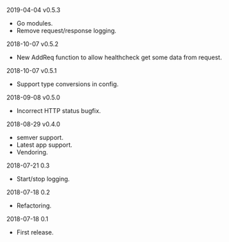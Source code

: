 2019-04-04 v0.5.3
  - Go modules.
  - Remove request/response logging.

2018-10-07 v0.5.2
  - New AddReq function to allow healthcheck get some data from request.

2018-10-07 v0.5.1
  - Support type conversions in config.

2018-09-08 v0.5.0
  - Incorrect HTTP status bugfix.

2018-08-29 v0.4.0
  - semver support.
  - Latest app support.
  - Vendoring.

2018-07-21 0.3
  - Start/stop logging.

2018-07-18 0.2
  - Refactoring.

2018-07-18 0.1
  - First release.

